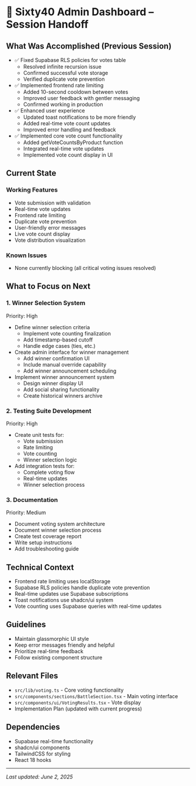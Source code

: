 # 📝 Sixty40 Admin Dashboard – Session Handoff

## What Was Accomplished (Previous Session)
- ✅ Fixed Supabase RLS policies for votes table
  - Resolved infinite recursion issue
  - Confirmed successful vote storage
  - Verified duplicate vote prevention
- ✅ Implemented frontend rate limiting
  - Added 10-second cooldown between votes
  - Improved user feedback with gentler messaging
  - Confirmed working in production
- ✅ Enhanced user experience
  - Updated toast notifications to be more friendly
  - Added real-time vote count updates
  - Improved error handling and feedback
- ✅ Implemented core vote count functionality
  - Added getVoteCountsByProduct function
  - Integrated real-time vote updates
  - Implemented vote count display in UI

## Current State
### Working Features
- Vote submission with validation
- Real-time vote updates
- Frontend rate limiting
- Duplicate vote prevention
- User-friendly error messages
- Live vote count display
- Vote distribution visualization

### Known Issues
- None currently blocking (all critical voting issues resolved)

## What to Focus on Next

### 1. Winner Selection System
Priority: High
- Define winner selection criteria
  - Implement vote counting finalization
  - Add timestamp-based cutoff
  - Handle edge cases (ties, etc.)
- Create admin interface for winner management
  - Add winner confirmation UI
  - Include manual override capability
  - Add winner announcement scheduling
- Implement winner announcement system
  - Design winner display UI
  - Add social sharing functionality
  - Create historical winners archive

### 2. Testing Suite Development
Priority: High
- Create unit tests for:
  - Vote submission
  - Rate limiting
  - Vote counting
  - Winner selection logic
- Add integration tests for:
  - Complete voting flow
  - Real-time updates
  - Winner selection process

### 3. Documentation
Priority: Medium
- Document voting system architecture
- Document winner selection process
- Create test coverage report
- Write setup instructions
- Add troubleshooting guide

## Technical Context
- Frontend rate limiting uses localStorage
- Supabase RLS policies handle duplicate vote prevention
- Real-time updates use Supabase subscriptions
- Toast notifications use shadcn/ui system
- Vote counting uses Supabase queries with real-time updates

## Guidelines
- Maintain glassmorphic UI style
- Keep error messages friendly and helpful
- Prioritize real-time feedback
- Follow existing component structure

## Relevant Files
- `src/lib/voting.ts` - Core voting functionality
- `src/components/sections/BattleSection.tsx` - Main voting interface
- `src/components/ui/VotingResults.tsx` - Vote display
- Implementation Plan (updated with current progress)

## Dependencies
- Supabase real-time functionality
- shadcn/ui components
- TailwindCSS for styling
- React 18 hooks

---
_Last updated: June 2, 2025_ 